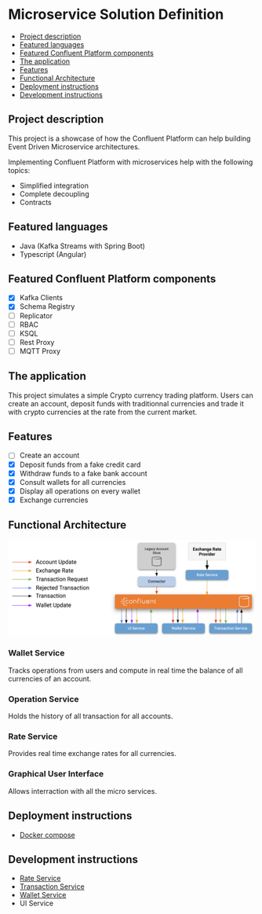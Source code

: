 # Microservice Solution Definition

* [Project description](#project-description)
* [Featured languages](#featured-languages)
* [Featured Confluent Platform components](#featured-confluent-platform-components)
* [The application](#the-application)
* [Features](#features)
* [Functional Architecture](#functional-architecture)
* [Deployment instructions](#deployment-instructions)
* [Development instructions](#development-instructions)

## Project description

This project is a showcase of how the Confluent Platform can help building Event Driven Microservice architectures.

Implementing Confluent Platform with microservices help with the following topics:

* Simplified integration
* Complete decoupling
* Contracts

## Featured languages

* Java (Kafka Streams with Spring Boot)
* Typescript (Angular)

## Featured Confluent Platform components

- [X] Kafka Clients
- [X] Schema Registry
- [ ] Replicator
- [ ] RBAC
- [ ] KSQL
- [ ] Rest Proxy
- [ ] MQTT Proxy

## The application

This project simulates a simple Crypto currency trading platform. Users can create an account, deposit funds with traditionnal currencies and trade it with crypto currencies at the rate from the current market.

## Features

- [ ] Create an account
- [X] Deposit funds from a fake credit card
- [X] Withdraw funds to a fake bank account
- [X] Consult wallets for all currencies
- [X] Display all operations on every wallet
- [X] Exchange currencies

## Functional Architecture

![Functional Architecture](doc/architecture.png)

### Wallet Service

Tracks operations from users and compute in real time the balance of all currencies of an account.

### Operation Service

Holds the history of all transaction for all accounts.

### Rate Service

Provides real time exchange rates for all currencies.

### Graphical User Interface

Allows interraction with all the micro services.

## Deployment instructions

- [Docker compose](doc/deployment/docker-compose.md)

## Development instructions

* [Rate Service](doc/dev/rate-service.md)
* [Transaction Service](doc/dev/transaction-service.md)
* [Wallet Service](doc/dev/wallet-service.md)
* UI Service
